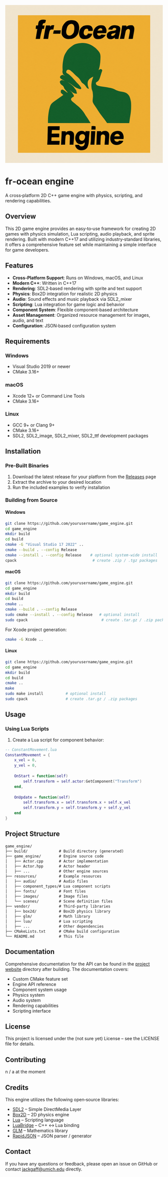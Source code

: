 ![fr‑ocean engine logo](./fr-ocean-logo.png)

# fr‑ocean engine

A cross‑platform 2D C++ game engine with physics, scripting, and rendering capabilities.

## Overview

This 2D game engine provides an easy‑to‑use framework for creating 2D games with physics simulation, Lua scripting, audio playback, and sprite rendering. Built with modern C++17 and utilizing industry‑standard libraries, it offers a comprehensive feature set while maintaining a simple interface for game developers.

## Features

- **Cross‑Platform Support**: Runs on Windows, macOS, and Linux
- **Modern C++**: Written in C++17
- **Rendering**: SDL2‑based rendering with sprite and text support
- **Physics**: Box2D integration for realistic 2D physics
- **Audio**: Sound effects and music playback via SDL2_mixer
- **Scripting**: Lua integration for game logic and behavior
- **Component System**: Flexible component‑based architecture
- **Asset Management**: Organized resource management for images, audio, and text
- **Configuration**: JSON‑based configuration system

## Requirements

### Windows
- Visual Studio 2019 or newer
- CMake 3.16+

### macOS
- Xcode 12+ or Command Line Tools
- CMake 3.16+

### Linux
- GCC 9+ or Clang 9+
- CMake 3.16+
- SDL2, SDL2_image, SDL2_mixer, SDL2_ttf development packages

## Installation

### Pre‑Built Binaries

1. Download the latest release for your platform from the [Releases](https://github.com/jackgaff/game_engine/releases) page
2. Extract the archive to your desired location
3. Run the included examples to verify installation

### Building from Source

#### Windows

```bash
git clone https://github.com/yourusername/game_engine.git
cd game_engine
mkdir build
cd build
cmake -G "Visual Studio 17 2022" ..
cmake --build . --config Release
cmake --install . --config Release    # optional system‑wide install
cpack                                  # create .zip / .tgz packages
```

#### macOS

```bash
git clone https://github.com/yourusername/game_engine.git
cd game_engine
mkdir build
cd build
cmake ..
cmake --build . --config Release
sudo cmake --install . --config Release   # optional install
sudo cpack                                 # create .tar.gz / .zip packages
```

For Xcode project generation:

```bash
cmake -G Xcode ..
```

#### Linux

```bash
git clone https://github.com/yourusername/game_engine.git
cd game_engine
mkdir build
cd build
cmake ..
make
sudo make install          # optional install
sudo cpack                 # create .tar.gz / .zip packages
```

## Usage

### Using Lua Scripts

1. Create a Lua script for component behavior:

```lua
-- ConstantMovement.lua
ConstantMovement = {
    x_vel = 0,
    y_vel = 0,

    OnStart = function(self)
        self.transform = self.actor:GetComponent("Transform")
    end,

    OnUpdate = function(self)
        self.transform.x = self.transform.x + self.x_vel
        self.transform.y = self.transform.y + self.y_vel
    end
}
```

## Project Structure

```
game_engine/
├── build/              # Build directory (generated)
├── game_engine/        # Engine source code
│   ├── Actor.cpp       # Actor implementation
│   ├── Actor.hpp       # Actor header
│   ├── ...             # Other engine sources
├── resources/          # Example resources
│   ├── audio/          # Audio files
│   ├── component_types/# Lua component scripts
│   ├── fonts/          # Font files
│   ├── images/         # Image files
│   └── scenes/         # Scene definition files
├── vendor/             # Third‑party libraries
│   ├── box2d/          # Box2D physics library
│   ├── glm/            # Math library
│   ├── lua/            # Lua scripting
│   ├── ...             # Other dependencies
├── CMakeLists.txt      # CMake build configuration
└── README.md           # This file
```

## Documentation

Comprehensive documentation for the API can be found in the [project website](https://jackgaff.github.io) directory after building. The documentation covers:

- Custom CMake feature set
- Engine API reference
- Component system usage
- Physics system
- Audio system
- Rendering capabilities
- Scripting interface

## License

This project is licensed under the (not sure yet) License – see the LICENSE file for details.

## Contributing

n / a at the moment

## Credits

This engine utilizes the following open‑source libraries:

- [SDL2](https://www.libsdl.org/) – Simple DirectMedia Layer
- [Box2D](https://box2d.org/) – 2D physics engine
- [Lua](https://www.lua.org/) – Scripting language
- [LuaBridge](https://github.com/vinniefalco/LuaBridge) – C++ ↔ Lua binding
- [GLM](https://github.com/g-truc/glm) – Mathematics library
- [RapidJSON](https://rapidjson.org/) – JSON parser / generator

## Contact

If you have any questions or feedback, please open an issue on GitHub or contact jackgaff@umich.edu directly.

